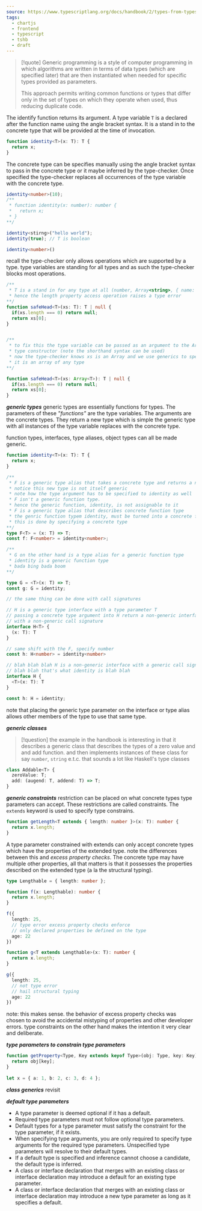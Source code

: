 ```yaml
---
source: https://www.typescriptlang.org/docs/handbook/2/types-from-types.html
tags:
  - chartjs
  - frontend
  - typescript
  - tshb
  - draft
---
```

> [!quote]
> Generic programming is a style of computer programming in which algorithms are written in terms of data types (which are specified later) that are then instantiated when needed for specific types provided as parameters. 
> 
> This approach permits writing common functions or types that differ only in the set of types on which they operate when used, thus reducing duplicate code. 

The identify function returns its argument. A type variable `T` is a declared after the function name using the angle bracket syntax. It is a stand in to the concrete type that will be provided at the time of invocation. 

```typescript
function identity<T>(x: T): T {
  return x;
}
```

The concrete type can be specifies manually using the angle bracket syntax to pass in the concrete type or it maybe inferred by the type-checker. Once specified the type-checker replaces all occurrences of the type variable with the concrete type.

```typescript
identity<number>(10);
/**
 * function identity(x: number): number {
 *   return x;
 * }
**/

identity<stirng>("hello world");
identity(true); // T is boolean

identity<number>()
```

recall the type-checker only allows operations which are supported by a type. type variables are standing for all types and as such the type-checker blocks most operations. 

```typescript
/**
 * T is a stand in for any type at all (number, Array<string>, { name: string} )
 * hence the length property access operation raises a type error
**/
function safeHead<T>(xs: T): T | null {
  if(xs.length === 0) return null;
  return xs[0];
}


/**
 * to fix this the type variable can be passed as an argument to the Array 
 * type constructor (note the shorthand syntax can be used)
 * now the type-checker knows xs is an Array and we use generics to specify that 
 * it is an array of any type
**/

function safeHead<T>(xs: Array<T>): T | null {
  if(xs.length === 0) return null;
  return xs[0];
}


```

***generic types***
generic types are essentially functions for types. The parameters of these *"functions"* are the type variables. The arguments are the concrete types. They return a new type which is simple the generic type with all instances of the type variable replaces with the concrete type.

function types, interfaces, type aliases, object types can all be made generic.

```typescript
function identity<T>(x: T): T {
  return x;
}

/**
 * F is a generic type alias that takes a concrete type and returns a new type
 * notice this new type is not itself generic
 * note how the type argument has to be specified to identity as well
 * F isn't a generic function type.
 * hence the generic function, identity, is not assignable to it
 * F is a generic type alias that describes concrete function type
 * the genric function typem identity, must be turned into a concrete function type
 * this is done by specifying a concrete type
**/
type F<T> = (x: T) => T;
const f: F<number> = identity<number>; 

/**
 * G on the other hand is a type alias for a generic function type
 * identity is a generic function type
 * bada bing bada boom
**/

type G = <T>(x: T) => T;
const g: G = identity; 

// the same thing can be done with call signatures

// H is a generic type interface with a type parameter T
// passing a concrete type argument into H return a non-generic interface
// with a non-generic call signature
interface H<T> {
  (x: T): T
}

// same shift with the F, specify number
const h: H<number> = identity<number>

// blah blah blah H is a non-generic interface with a generic call signature
// blah blah that's what identity is blah blah
interface H {
  <T>(x: T): T
}

const h: H = identity;  
```

note that placing the generic type parameter on the interface or type alias allows other members of the type to use that same type.

***generic classes***

> [!question]
the example in the handbook is interesting in that it describes a generic class that describes the types of a zero value and and add function. and then implements instances of these class for say `number`, `string` e.t.c. that sounds a lot like Haskell's type classes

```typescript
class Addable<T> {
  zeroValue: T;
  add: (augend: T, addend: T) => T;
}
```

***generic constraints***
restriction can be placed on what concrete types type parameters can accept. These restrictions are called constraints. The `extends` keyword is used to specify type constrains. 

```typescript
function getLength<T extends { length: number }>(x: T): number {
  return x.length;
}
```

A type parameter constrained with extends can only accept concrete types which have the properties of the extended type. note the differences between this and *excess property checks*. The concrete type may have multiple other properties, all that matters is that it possesses the properties described on the extended type (a la the structural typing).

```typescript
type Lengthable = { length: number };

function f(x: Lengthable): number {
  return x.length;
} 

f({
  length: 25,
  // type error excess property checks enforce 
  // only declared properties be defined on the type
  age: 22 
})

function g<T extends Lengthable>(x: T): number {
  return x.length;
}

g({
  length: 25,
  // not type error
  // hail structural typing
  age: 22 
})

```

note:
this makes sense. the behavior of  excess property checks was chosen to avoid the accidental mistyping of properties and other developer errors. type constraints on the other hand makes the intention it very clear and deliberate.

***type parameters to constrain type parameters***

```typescript
function getProperty<Type, Key extends keyof Type>(obj: Type, key: Key) {
  return obj[key];
}
 
let x = { a: 1, b: 2, c: 3, d: 4 };
```

***class generics***
revisit

***default type parameters***

- A type parameter is deemed optional if it has a default.
- Required type parameters must not follow optional type parameters.
- Default types for a type parameter must satisfy the constraint for the type parameter, if it exists.
- When specifying type arguments, you are only required to specify type arguments for the required type parameters. Unspecified type parameters will resolve to their default types.
- If a default type is specified and inference cannot choose a candidate, the default type is inferred.
- A class or interface declaration that merges with an existing class or interface declaration may introduce a default for an existing type parameter.
- A class or interface declaration that merges with an existing class or interface declaration may introduce a new type parameter as long as it specifies a default.